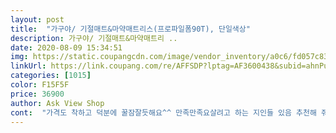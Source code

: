 ```yaml
---
layout: post 
title:  "가구야/ 기절매트&마약매트리스(프로파일폼90T), 단일색상" 
description: 가구야/ 기절매트&마약매트리 ..
date: 2020-08-09 15:34:51 
img: https://static.coupangcdn.com/image/vendor_inventory/a0c6/fd057c83013edc6c524a1e7031f249a4b1ac8f0514ac1aba2c43e2db5824.jpg 
linkUrl: https://link.coupang.com/re/AFFSDP?lptag=AF3600438&subid=ahnPublicAsk&pageKey=288600967&itemId=913961611&vendorItemId=5282808456&traceid=V0-113-65965ede9062ea7f 
categories: [1015] 
color: F15F5F 
price: 36900 
author: Ask View Shop 
cont:  "가격도 착하고 덕분에 꿀잠잘듯해요^^ 만족만족요살려고 하는 지인들 있음 추천해 줘야겠어요.<br/> 많이파세요<br/>메트는  푹신힌데  커버가  까칠해서 좀부드러운걸로<br/>보통체형 여자 기준 혼자쓰기 딱인 크기고 쿠션도 생각보다 두껍고 푹신해요.<br/> 말랑말랑한 느낌은 아닙니다.<br/> 적당히 푹신하고 등 안베겨요.<br/><br/>비오는날 배송되었는데도 불구하고 큰 비닐로 꼼꼼히 포장해서 보내주셔서 상품 오염 없이 잘받았습니다.<br/>박스로 한번더 싸서 보내셨으면 박스 또 버리기 귀찮을뻔했네요 누워보니 푹신하고 아주<br/>색깔도 사진보다 조금더  진한 그레이라서 질리지 않고 때 안타고 오래쓰기 좋은것 같아요<br/>생각보다 두께감이 ㅠ 바닥에 놓고 쓰실분들에겐 비추에요<br/>이가격에 이정도 물건이면 정말 잘산듯해요 옆방 언니가 이브랜드 제품을 사서 쓰고있는데 좀오래쓰니 쿠션이 좀 죽긴했지만 좋다고 하더라구요.<br/> 부러워서 가끔 누워보다가 고민끝에 샀습니다.<br/><br/>자유로운 영혼이라 이불 위에서 가끔 음식도 먹고 생리하면 혹시묻을까 걱정도 되는데 진한 그레이색이라 걱정을 덜었네요<br/>자취생입니다.<br/> 바닥생활을 하고있는데 두꺼운 이불깔고 자다가 허리가 아파서 구입했어요^^<br/>저흰 아들 침대매트위에 올려 사용할거라 그냥 사용합니다<br/>좋아요♡<br/>" 
---
```

